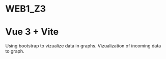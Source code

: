 # WEB1_Z3
# Vue 3 + Vite
Using bootstrap to vizualize data in graphs. Vizualization of incoming data to graph.
